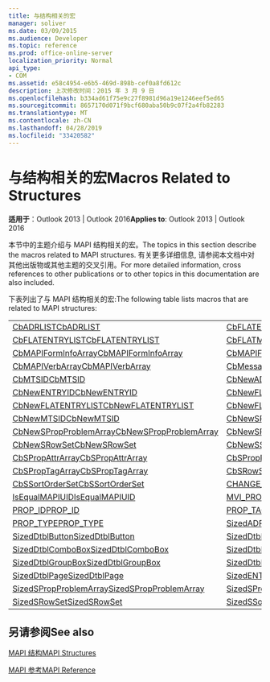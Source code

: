 ```yaml
---
title: 与结构相关的宏
manager: soliver
ms.date: 03/09/2015
ms.audience: Developer
ms.topic: reference
ms.prod: office-online-server
localization_priority: Normal
api_type:
- COM
ms.assetid: e58c4954-e6b5-469d-898b-cef0a8fd612c
description: 上次修改时间：2015 年 3 月 9 日
ms.openlocfilehash: b334ad61f75e9c27f8981d96a19e1246eef5ed65
ms.sourcegitcommit: 8657170d071f9bcf680aba50b9c07f2a4fb82283
ms.translationtype: MT
ms.contentlocale: zh-CN
ms.lasthandoff: 04/28/2019
ms.locfileid: "33420582"
---
```

# <a name="macros-related-to-structures"></a><span data-ttu-id="b89f1-103">与结构相关的宏</span><span class="sxs-lookup"><span data-stu-id="b89f1-103">Macros Related to Structures</span></span>

  
  
<span data-ttu-id="b89f1-104">**适用于**：Outlook 2013 | Outlook 2016</span><span class="sxs-lookup"><span data-stu-id="b89f1-104">**Applies to**: Outlook 2013 | Outlook 2016</span></span> 
  
<span data-ttu-id="b89f1-105">本节中的主题介绍与 MAPI 结构相关的宏。</span><span class="sxs-lookup"><span data-stu-id="b89f1-105">The topics in this section describe the macros related to MAPI structures.</span></span> <span data-ttu-id="b89f1-106">有关更多详细信息, 请参阅本文档中对其他出版物或其他主题的交叉引用。</span><span class="sxs-lookup"><span data-stu-id="b89f1-106">For more detailed information, cross references to other publications or to other topics in this documentation are also included.</span></span> 
  
<span data-ttu-id="b89f1-107">下表列出了与 MAPI 结构相关的宏:</span><span class="sxs-lookup"><span data-stu-id="b89f1-107">The following table lists macros that are related to MAPI structures:</span></span>
  
|||
|:-----|:-----|
|[<span data-ttu-id="b89f1-108">CbADRLIST</span><span class="sxs-lookup"><span data-stu-id="b89f1-108">CbADRLIST</span></span>](cbadrlist.md) <br/> |[<span data-ttu-id="b89f1-109">CbFLATENTRY</span><span class="sxs-lookup"><span data-stu-id="b89f1-109">CbFLATENTRY</span></span>](cbflatentry.md) <br/> |
|[<span data-ttu-id="b89f1-110">CbFLATENTRYLIST</span><span class="sxs-lookup"><span data-stu-id="b89f1-110">CbFLATENTRYLIST</span></span>](cbflatentrylist.md) <br/> |[<span data-ttu-id="b89f1-111">CbFLATMTSIDLIST</span><span class="sxs-lookup"><span data-stu-id="b89f1-111">CbFLATMTSIDLIST</span></span>](cbflatmtsidlist.md) <br/> |
|[<span data-ttu-id="b89f1-112">CbMAPIFormInfoArray</span><span class="sxs-lookup"><span data-stu-id="b89f1-112">CbMAPIFormInfoArray</span></span>](cbmapiforminfoarray.md) <br/> |[<span data-ttu-id="b89f1-113">CbMAPIFormPropArray</span><span class="sxs-lookup"><span data-stu-id="b89f1-113">CbMAPIFormPropArray</span></span>](cbmapiformproparray.md) <br/> |
|[<span data-ttu-id="b89f1-114">CbMAPIVerbArray</span><span class="sxs-lookup"><span data-stu-id="b89f1-114">CbMAPIVerbArray</span></span>](cbmapiverbarray.md) <br/> |[<span data-ttu-id="b89f1-115">CbMessageClassArray</span><span class="sxs-lookup"><span data-stu-id="b89f1-115">CbMessageClassArray</span></span>](cbmessageclassarray.md) <br/> |
|[<span data-ttu-id="b89f1-116">CbMTSID</span><span class="sxs-lookup"><span data-stu-id="b89f1-116">CbMTSID</span></span>](cbmtsid.md) <br/> |[<span data-ttu-id="b89f1-117">CbNewADRLIST</span><span class="sxs-lookup"><span data-stu-id="b89f1-117">CbNewADRLIST</span></span>](cbnewadrlist.md) <br/> |
|[<span data-ttu-id="b89f1-118">CbNewENTRYID</span><span class="sxs-lookup"><span data-stu-id="b89f1-118">CbNewENTRYID</span></span>](cbnewentryid.md) <br/> |[<span data-ttu-id="b89f1-119">CbNewFLATENTRY</span><span class="sxs-lookup"><span data-stu-id="b89f1-119">CbNewFLATENTRY</span></span>](cbnewflatentry.md) <br/> |
|[<span data-ttu-id="b89f1-120">CbNewFLATENTRYLIST</span><span class="sxs-lookup"><span data-stu-id="b89f1-120">CbNewFLATENTRYLIST</span></span>](cbnewflatentrylist.md) <br/> |[<span data-ttu-id="b89f1-121">CbNewFLATMTSIDLIST</span><span class="sxs-lookup"><span data-stu-id="b89f1-121">CbNewFLATMTSIDLIST</span></span>](cbnewflatmtsidlist.md) <br/> |
|[<span data-ttu-id="b89f1-122">CbNewMTSID</span><span class="sxs-lookup"><span data-stu-id="b89f1-122">CbNewMTSID</span></span>](cbnewmtsid.md) <br/> |[<span data-ttu-id="b89f1-123">CbNewSPropAttrArray</span><span class="sxs-lookup"><span data-stu-id="b89f1-123">CbNewSPropAttrArray</span></span>](cbnewspropattrarray.md) <br/> |
|[<span data-ttu-id="b89f1-124">CbNewSPropProblemArray</span><span class="sxs-lookup"><span data-stu-id="b89f1-124">CbNewSPropProblemArray</span></span>](cbnewspropproblemarray.md) <br/> |[<span data-ttu-id="b89f1-125">CbNewSPropTagArray</span><span class="sxs-lookup"><span data-stu-id="b89f1-125">CbNewSPropTagArray</span></span>](cbnewsproptagarray.md) <br/> |
|[<span data-ttu-id="b89f1-126">CbNewSRowSet</span><span class="sxs-lookup"><span data-stu-id="b89f1-126">CbNewSRowSet</span></span>](cbnewsrowset.md) <br/> |[<span data-ttu-id="b89f1-127">CbNewSSortOrderSet</span><span class="sxs-lookup"><span data-stu-id="b89f1-127">CbNewSSortOrderSet</span></span>](cbnewssortorderset.md) <br/> |
|[<span data-ttu-id="b89f1-128">CbSPropAttrArray</span><span class="sxs-lookup"><span data-stu-id="b89f1-128">CbSPropAttrArray</span></span>](cbspropattrarray.md) <br/> |[<span data-ttu-id="b89f1-129">CbSPropProblemArray</span><span class="sxs-lookup"><span data-stu-id="b89f1-129">CbSPropProblemArray</span></span>](cbspropproblemarray.md) <br/> |
|[<span data-ttu-id="b89f1-130">CbSPropTagArray</span><span class="sxs-lookup"><span data-stu-id="b89f1-130">CbSPropTagArray</span></span>](cbsproptagarray.md) <br/> |[<span data-ttu-id="b89f1-131">CbSRowSet</span><span class="sxs-lookup"><span data-stu-id="b89f1-131">CbSRowSet</span></span>](cbsrowset.md) <br/> |
|[<span data-ttu-id="b89f1-132">CbSSortOrderSet</span><span class="sxs-lookup"><span data-stu-id="b89f1-132">CbSSortOrderSet</span></span>](cbssortorderset.md) <br/> |[<span data-ttu-id="b89f1-133">CHANGE_PROP_TYPE</span><span class="sxs-lookup"><span data-stu-id="b89f1-133">CHANGE_PROP_TYPE</span></span>](change_prop_type.md) <br/> |
|[<span data-ttu-id="b89f1-134">IsEqualMAPIUID</span><span class="sxs-lookup"><span data-stu-id="b89f1-134">IsEqualMAPIUID</span></span>](isequalmapiuid.md) <br/> |[<span data-ttu-id="b89f1-135">MVI_PROP</span><span class="sxs-lookup"><span data-stu-id="b89f1-135">MVI_PROP</span></span>](mvi_prop.md) <br/> |
|[<span data-ttu-id="b89f1-136">PROP_ID</span><span class="sxs-lookup"><span data-stu-id="b89f1-136">PROP_ID</span></span>](prop_id.md) <br/> |[<span data-ttu-id="b89f1-137">PROP_TAG</span><span class="sxs-lookup"><span data-stu-id="b89f1-137">PROP_TAG</span></span>](prop_tag.md) <br/> |
|[<span data-ttu-id="b89f1-138">PROP_TYPE</span><span class="sxs-lookup"><span data-stu-id="b89f1-138">PROP_TYPE</span></span>](prop_type.md) <br/> |[<span data-ttu-id="b89f1-139">SizedADRLIST</span><span class="sxs-lookup"><span data-stu-id="b89f1-139">SizedADRLIST</span></span>](sizedadrlist.md) <br/> |
|[<span data-ttu-id="b89f1-140">SizedDtblButton</span><span class="sxs-lookup"><span data-stu-id="b89f1-140">SizedDtblButton</span></span>](sizeddtblbutton.md) <br/> |[<span data-ttu-id="b89f1-141">SizedDtblCheckBox</span><span class="sxs-lookup"><span data-stu-id="b89f1-141">SizedDtblCheckBox</span></span>](sizeddtblcheckbox.md) <br/> |
|[<span data-ttu-id="b89f1-142">SizedDtblComboBox</span><span class="sxs-lookup"><span data-stu-id="b89f1-142">SizedDtblComboBox</span></span>](sizeddtblcombobox.md) <br/> |[<span data-ttu-id="b89f1-143">SizedDtblEdit</span><span class="sxs-lookup"><span data-stu-id="b89f1-143">SizedDtblEdit</span></span>](sizeddtbledit.md) <br/> |
|[<span data-ttu-id="b89f1-144">SizedDtblGroupBox</span><span class="sxs-lookup"><span data-stu-id="b89f1-144">SizedDtblGroupBox</span></span>](sizeddtblgroupbox.md) <br/> |[<span data-ttu-id="b89f1-145">SizedDtblLabel</span><span class="sxs-lookup"><span data-stu-id="b89f1-145">SizedDtblLabel</span></span>](sizeddtbllabel.md) <br/> |
|[<span data-ttu-id="b89f1-146">SizedDtblPage</span><span class="sxs-lookup"><span data-stu-id="b89f1-146">SizedDtblPage</span></span>](sizeddtblpage.md) <br/> |[<span data-ttu-id="b89f1-147">SizedENTRYID</span><span class="sxs-lookup"><span data-stu-id="b89f1-147">SizedENTRYID</span></span>](sizedentryid.md) <br/> |
|[<span data-ttu-id="b89f1-148">SizedSPropProblemArray</span><span class="sxs-lookup"><span data-stu-id="b89f1-148">SizedSPropProblemArray</span></span>](sizedspropproblemarray.md) <br/> |[<span data-ttu-id="b89f1-149">SizedSPropTagArray</span><span class="sxs-lookup"><span data-stu-id="b89f1-149">SizedSPropTagArray</span></span>](sizedsproptagarray.md) <br/> |
|[<span data-ttu-id="b89f1-150">SizedSRowSet</span><span class="sxs-lookup"><span data-stu-id="b89f1-150">SizedSRowSet</span></span>](sizedsrowset.md) <br/> |[<span data-ttu-id="b89f1-151">SizedSSortOrderSet</span><span class="sxs-lookup"><span data-stu-id="b89f1-151">SizedSSortOrderSet</span></span>](sizedssortorderset.md) <br/> |
   
## <a name="see-also"></a><span data-ttu-id="b89f1-152">另请参阅</span><span class="sxs-lookup"><span data-stu-id="b89f1-152">See also</span></span>



[<span data-ttu-id="b89f1-153">MAPI 结构</span><span class="sxs-lookup"><span data-stu-id="b89f1-153">MAPI Structures</span></span>](mapi-structures.md)


[<span data-ttu-id="b89f1-154">MAPI 参考</span><span class="sxs-lookup"><span data-stu-id="b89f1-154">MAPI Reference</span></span>](mapi-reference.md)

